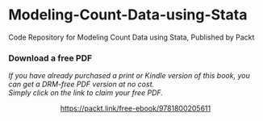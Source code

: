 # Modeling-Count-Data-using-Stata
Code Repository for Modeling Count Data using Stata, Published by Packt
### Download a free PDF

 <i>If you have already purchased a print or Kindle version of this book, you can get a DRM-free PDF version at no cost.<br>Simply click on the link to claim your free PDF.</i>
<p align="center"> <a href="https://packt.link/free-ebook/9781800205611">https://packt.link/free-ebook/9781800205611 </a> </p>